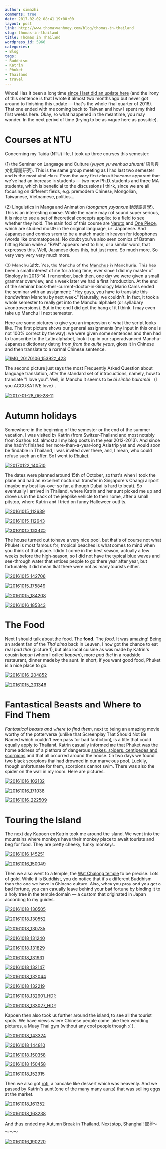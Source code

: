 ```yaml
---
author: simazhi
comments: true
date: 2017-02-02 08:41:19+00:00
layout: post
link: http://www.thomasvanhoey.com/blog/thomas-in-thailand
slug: thomas-in-thailand
title: Thomas in Thailand
wordpress_id: 5966
categories:
- Blog
tags:
- Buddhism
- Katrin
- Phuket
- Thailand
- travel
---
```


Whoa! Has it been a long time [since I last did an update here](http://www.thomasvanhoey.com/blog/belgium-and-back-in-business-summer-in-europe-3) (and the irony of this sentence is that I wrote it almost two months ago but never got around to finishing this update — that's the whole final quarter of 2016). That one ended with me coming back to Taiwan and how I spent my third first weeks here. Okay, so what happened in the meantime, you may wonder. In the next period of time (trying to be as vague here as possible).





# Courses at NTU





Concerning my Taida (NTU) life, I took up three courses this semester:





(1) the Seminar on Language and Culture (_yuyan yu wenhua zhuanti_ 語言與文化專題研究). This is the same group meeting as I had last two semester and is the most vital class. From the very first class it became apparent that we've had an increase in students — two new Ph.D. students and three MA students, which is beneficial to the discussions I think, since we are all focusing on different fields, e.g. premodern Chinese, Mongolian, Taiwanese, Vietnamese, politics...





(2) Linguistics in Manga and Animation (_dongman yuyanxue_ 動漫語言學). This is an interesting course. While the name may not sound super serious, it is nice to see a set of theoretical concepts applied to a field to see whether they hold. The main foci of this course are [Naruto](https://en.wikipedia.org/wiki/Naruto) and [One Piece](https://en.wikipedia.org/wiki/One_Piece), which are studied mostly in the original language, i.e. Japanese. And Japanese and comics seem to be a match made in heaven for ideophones (words like onomatopoeia). No doubt you've also seen comics of Batman hitting Robin while a "BAM" appears next to him, or a similar word, that expresses this. Well, Japanese does this, but just more. So much more. So very very very very much more.





(3) Manchu 滿文. Yes, the Manchu of the [Manchus](https://en.wikipedia.org/wiki/Manchu_people) in Manchuria. This has been a small interest of me for a long time, ever since I did my master of Sinology in 2013-14. I remember, back then, one day we were given a small grammar overview, and a week later we had a first introduction. At the end of the seminar back-then-current-doctor-in-Sinology Mario Cams ended the seminar with an assignment: "Hey guys, you have to translate this _handwritten_ Manchu by next week." Naturally, we couldn't. In fact, it took a whole semester to really get into the Manchu alphabet (or syllabary #controversions). But in the end I did get the hang of it I think. I may even take up Manchu II next semester.





Here are some pictures to give you an impression of what the script looks like. The first picture shows our general assignments (my input in this one is not 100% correct by the way): we were given some sentences and then had to transcribe to the Latin alphabet, look it up in our superadvanced Manchu-Japanese dictionary dating from _from the quite years_, gloss it in Chinese and then translate to a normal Chinese sentence.





[![IMG_20170106_153922_423](https://c1.staticflickr.com/1/721/31754696823_d329dcdf3b_k.jpg)](https://www.flickr.com/photos/86097314@N03/31754696823/in/album-72157675749643025/)





The second picture just says the most Frequently Asked Question about language translation, after the standard set of introductions, namely, how to translate "I love you". Well, in Manchu it seems to be _bi simbe hairambi_ （I you.ACCUSATIVE love）.





[![2017-01-28_06-28-11](https://c1.staticflickr.com/1/454/32413681492_79cc40cf1e_k.jpg)](https://www.flickr.com/photos/86097314@N03/32413681492/in/album-72157675749643025/)





# Autumn holidays





Somewhere in the beginning of the semester or the end of the summer vacation, I was visited by Katrin (from Switzer-Thailand and most notably from Suzhou (cf. almost all my blog posts in the year 2012-2013). And since she hadn't finished her more-than-a-year-long Asia trip yet and would soon be findable in Thailand, I was invited over there, and, I mean, who could refuse such an offer. So I went to [Phuket](https://en.wikipedia.org/wiki/Phuket_Province).





[![20170122_140510](https://c1.staticflickr.com/1/758/32413627882_fea4488c2b_k.jpg)](https://www.flickr.com/photos/86097314@N03/32413627882/in/album-72157675749643025/)





The dates were planned around 15th of October, so that's when I took the plane and had an excellent nocturnal transfer in Singapore's Changi airport (maybe my best lay-over so far, although Dubai is hard to beat). So eventually I arrived in Thailand, where Katrin and her aunt picked me up and drove us in the back of the jeeplike vehicle to their home, after a small pitstop, where Katrin and I tried on funny Halloween outfits.





[![20161015_112639](https://c1.staticflickr.com/9/8407/29793687873_3c838c8980_k.jpg)](https://www.flickr.com/photos/86097314@N03/29793687873/in/album-72157675749643025/)





[![20161015_112643](https://c1.staticflickr.com/9/8412/30389191276_58886382f1_k.jpg)](https://www.flickr.com/photos/86097314@N03/30389191276/in/album-72157675749643025/)





[![20161015_133425](https://c1.staticflickr.com/6/5828/29794519544_93b5d13f2d_k.jpg)](https://www.flickr.com/photos/86097314@N03/29794519544/in/album-72157675749643025/)





The house turned out to have a very nice pool, but that's of course not what Phuket is most famous for; tropical beaches is what comes to mind when you think of that place. I didn't come in the best season, actually a few weeks before the high-season, so I did not have the typical blue waves and see-through water that entices people to go there year after year, but fortunately it did mean that there were not as many tourists either.





[![20161015_142706](https://c1.staticflickr.com/9/8129/29794537824_e8599beabd_k.jpg)](https://www.flickr.com/photos/86097314@N03/29794537824/in/album-72157675749643025/)





[![20161015_175849](https://c1.staticflickr.com/6/5333/30389225606_444775ed4d_k.jpg)](https://www.flickr.com/photos/86097314@N03/30389225606/in/album-72157675749643025/)





[![20161015_184208](https://c1.staticflickr.com/9/8138/30389277386_4a804ddacf_k.jpg)](https://www.flickr.com/photos/86097314@N03/30389277386/in/album-72157675749643025/)





[![20161016_185343](https://c1.staticflickr.com/6/5593/30128472090_3a39b01cc8_k.jpg)](https://www.flickr.com/photos/86097314@N03/30128472090/in/album-72157675749643025/)





# The Food





Next I should talk about the food. The **food**. The _food_. It was amazing! Being an ardent fan of the _Thai alma_ back in Leuven, I now got the chance to eat real _pad thai_ (picture 1), but also local cuisine as was made by Katrin's cousin _kopun_ (whom I called _kapoen_), more _pad thai_ in a roadside restaurant, dinner made by the aunt. In short, if you want good food, Phuket is a nice place to go.





[![20161016_204852](https://c1.staticflickr.com/6/5631/30389460546_518f6590ba_k.jpg)](https://www.flickr.com/photos/86097314@N03/30389460546/in/album-72157675749643025/)





[![20161015_201346](https://c1.staticflickr.com/6/5466/30339111021_75f0d4a534_k.jpg)](https://www.flickr.com/photos/86097314@N03/30339111021/in/album-72157675749643025/)





# Fantastical Beasts and Where to Find Them





_Fantastical beasts and where to find them_, next to being an amazing movie worthy of the potterverse (unlike that Screenplay That Should Not Be Named which couldn't even pass for bad fanfiction), is a title that could equally apply to Thailand. Katrin casually informed me that Phuket was the home address of a plethora of dangerous [snakes, spiders, centipedes and scorpions](https://xpat.life/thailand/dangerous-animals) and that all occurred around the house. On two days we found two black scorpions that had drowned in our marvelous pool. Luckily, though unfortunate for them, scorpions cannot swim. There was also the spider on the wall in my room. Here are pictures.





[![20161016_102132](https://c1.staticflickr.com/6/5624/30389298466_36844a82e4_k.jpg)](https://www.flickr.com/photos/86097314@N03/30389298466/in/album-72157675749643025/)





[![20161016_171038](https://c1.staticflickr.com/6/5659/30128445210_92b261ac14_k.jpg)](https://www.flickr.com/photos/86097314@N03/30128445210/in/album-72157675749643025/)





[![20161016_222509](https://c1.staticflickr.com/6/5697/30339243881_386941934a_k.jpg)](https://www.flickr.com/photos/86097314@N03/30339243881/in/album-72157675749643025/)





# Touring the Island





The next day Kapoen en Katrin took me around the island. We went into the mountains where monkeys have their monkey place to await tourists and beg for food. They are pretty cheeky, funky monkeys.





[![20161016_145251](https://c1.staticflickr.com/6/5593/29793797773_bc4d5ac72b_k.jpg)](https://www.flickr.com/photos/86097314@N03/29793797773/in/album-72157675749643025/)





[![20161016_150049](https://c1.staticflickr.com/6/5763/29793799383_6df7beaa2f_k.jpg)](https://www.flickr.com/photos/86097314@N03/29793799383/in/album-72157675749643025/)





Then we also went to a temple, the [Wat Chalong temple](https://en.wikipedia.org/wiki/Wat_Chalong) to be precise. Lots of gold. While it is Buddhist, you do notice that it's a different Buddhism than the one we have in Chinese culture. Also, when you pray and you get a bad fortune, you can casually leave behind your bad fortune by binding it to a holy tree in the temple domain — a custom that originated in Japan according to my guides.





[![20161018_130505](https://c1.staticflickr.com/9/8416/30308744672_8b5a9996b0_k.jpg)](https://www.flickr.com/photos/86097314@N03/30308744672/in/album-72157675749643025/)





[![20161018_130552](https://c1.staticflickr.com/9/8274/30128587430_d6adb05d4f_k.jpg)](https://www.flickr.com/photos/86097314@N03/30128587430/in/album-72157675749643025/)





[![20161018_130735](https://c1.staticflickr.com/6/5442/30308761692_1b85e6d39f_k.jpg)](https://www.flickr.com/photos/86097314@N03/30308761692/in/album-72157675749643025/)





[![20161018_131240](https://c1.staticflickr.com/9/8139/30425669945_b0c5ca687d_k.jpg)](https://www.flickr.com/photos/86097314@N03/30425669945/in/album-72157675749643025/)





[![20161018_131829](https://c1.staticflickr.com/9/8271/29794037413_4e736d9b37_k.jpg)](https://www.flickr.com/photos/86097314@N03/29794037413/in/album-72157675749643025/)





[![20161018_131931](https://c1.staticflickr.com/9/8131/29794855854_4bf61f2c5a_k.jpg)](https://www.flickr.com/photos/86097314@N03/29794855854/in/album-72157675749643025/)





[![20161018_132147](https://c1.staticflickr.com/9/8555/30389620666_65231a042a_k.jpg)](https://www.flickr.com/photos/86097314@N03/30389620666/in/album-72157675749643025/)





[![20161018_132044](https://c1.staticflickr.com/9/8562/30339373281_90f9f9a3c8_k.jpg)](https://www.flickr.com/photos/86097314@N03/30339373281/in/album-72157675749643025/)





[![20161018_132219](https://c1.staticflickr.com/9/8637/30389632436_8802d94b2b_k.jpg)](https://www.flickr.com/photos/86097314@N03/30389632436/in/album-72157675749643025/)





[![20161018_132901_HDR](https://c1.staticflickr.com/6/5519/30389639776_82a71446f8_k.jpg)](https://www.flickr.com/photos/86097314@N03/30389639776/in/album-72157675749643025/)





[![20161018_133027_HDR](https://c1.staticflickr.com/6/5553/29794095643_9aa5be4ad6_k.jpg)](https://www.flickr.com/photos/86097314@N03/29794095643/in/album-72157675749643025/)





Kapoen then also took us further around the island, to see all the tourist spots. We have views where Chinese people come take their wedding pictures, a Muay Thai gym (without any cool people though :( ).





[![20161018_143324](https://c1.staticflickr.com/9/8555/30128740740_f55385f6dc_k.jpg)](https://www.flickr.com/photos/86097314@N03/30128740740/in/album-72157675749643025/)





[![20161018_144810](https://c1.staticflickr.com/6/5813/30339439801_87983ba042_k.jpg)](https://www.flickr.com/photos/86097314@N03/30339439801/in/album-72157675749643025/)





[![20161018_150358](https://c1.staticflickr.com/6/5449/29794953994_07aa1d75ab_k.jpg)](https://www.flickr.com/photos/86097314@N03/29794953994/in/album-72157675749643025/)





[![20161018_150458](https://c1.staticflickr.com/6/5588/30339444411_0a35d9b26f_k.jpg)](https://www.flickr.com/photos/86097314@N03/30339444411/in/album-72157675749643025/)





[![20161018_152915](https://c1.staticflickr.com/9/8617/29794154733_7d42cd6429_k.jpg)](https://www.flickr.com/photos/86097314@N03/29794154733/in/album-72157675749643025/)





Then we also got [roti](https://en.wikipedia.org/wiki/Roti_canai), a pancake like dessert which was heavenly. And we passed by Katrin's aunt (one of the many many aunts) that was selling eggs at the market.





[![20161018_161352](https://c1.staticflickr.com/9/8626/30339466641_3481109df9_k.jpg)](https://www.flickr.com/photos/86097314@N03/30339466641/in/album-72157675749643025/)





[![20161018_163238](https://c1.staticflickr.com/6/5543/29794191113_bd46a30040_k.jpg)](https://www.flickr.com/photos/86097314@N03/29794191113/in/album-72157675749643025/)





And thus ended my Autumn Break in Thailand. Next stop, Shanghai! 耶✌️～～～～





[![20161016_190220](https://c1.staticflickr.com/6/5654/30339203591_51433e1bab_k.jpg)](https://www.flickr.com/photos/86097314@N03/30339203591/in/album-72157675749643025/)



